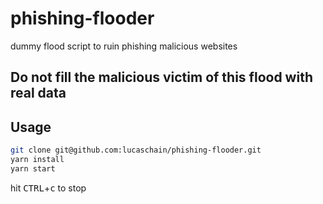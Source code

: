 # phishing-flooder
dummy flood script to ruin phishing malicious websites

## Do not fill the malicious victim of this flood with real data

## Usage

```bash
git clone git@github.com:lucaschain/phishing-flooder.git
yarn install
yarn start
```

hit <kbd>CTRL</kbd>+<kbd>c</kbd> to stop
